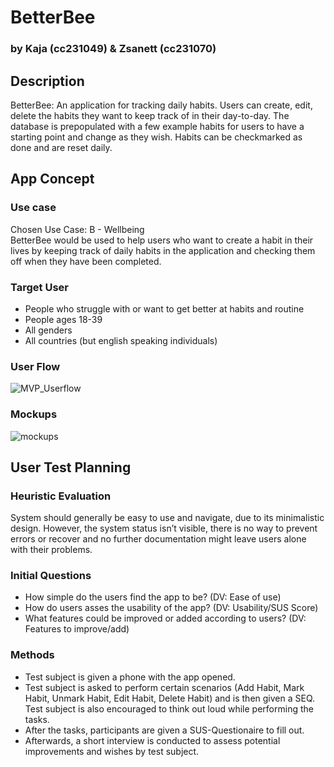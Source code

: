 # BetterBee
### by Kaja (cc231049) & Zsanett (cc231070)

## Description
BetterBee: An application for tracking daily habits. Users can create, edit, delete the habits they want to keep track of in their day-to-day. 
The database is prepopulated with a few example habits for users to have a starting point and change as they wish. Habits can be checkmarked as done and are reset daily.

## App Concept
### Use case
Chosen Use Case: B - Wellbeing \
BetterBee would be used to help users who want to create a habit in their lives by keeping track of daily habits in the application and checking them off when they have been completed.

### Target User
* People who struggle with or want to get better at habits and routine
* People ages 18-39
* All genders
* All countries (but english speaking individuals)

### User Flow
![MVP_Userflow](https://github.com/user-attachments/assets/6892e1fe-86dd-4f31-8731-c5ce98e873ae)

### Mockups
![mockups](https://github.com/user-attachments/assets/1d61f74c-9af2-439e-bc88-e63b43b3ef3a)

## User Test Planning
### Heuristic Evaluation
System should generally be easy to use and navigate, due to its minimalistic design. However, the system status isn’t visible, there is no way to prevent errors or recover and no further documentation might leave users alone with their problems.

### Initial Questions
* How simple do the users find the app to be? (DV: Ease of use)
* How do users asses the usability of the app? (DV: Usability/SUS Score)
* What features could be improved or added according to users? (DV: Features to improve/add)

### Methods
* Test subject is given a phone with the app opened.
* Test subject is asked to perform certain scenarios (Add Habit, Mark Habit, Unmark Habit, Edit Habit, Delete Habit) and is then given a SEQ. Test subject is also encouraged to think out loud while performing the tasks.
* After the tasks, participants are given a SUS-Questionaire to fill out.
* Afterwards, a short interview is conducted to assess potential improvements and wishes by test subject.
